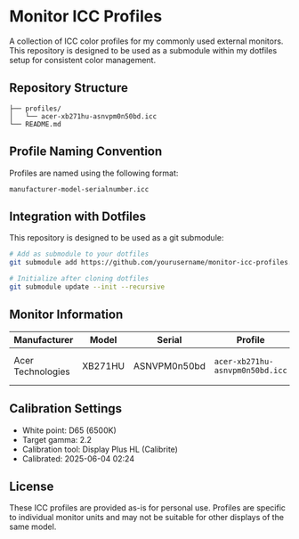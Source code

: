# Monitor ICC Profiles

A collection of ICC color profiles for my commonly used external monitors. This repository is designed to be used as a submodule within my dotfiles setup for consistent color management.

## Repository Structure

```
├── profiles/
│   └── acer-xb271hu-asnvpm0n50bd.icc
└── README.md
```

## Profile Naming Convention

Profiles are named using the following format:
```
manufacturer-model-serialnumber.icc
```

## Integration with Dotfiles

This repository is designed to be used as a git submodule:

```bash
# Add as submodule to your dotfiles
git submodule add https://github.com/yourusername/monitor-icc-profiles.git config/icc-profiles

# Initialize after cloning dotfiles
git submodule update --init --recursive
```

## Monitor Information

| Manufacturer | Model | Serial | Profile | Calibrated |
|--------------|-------|--------|---------|------------|
| Acer Technologies | XB271HU | ASNVPM0n50bd | `acer-xb271hu-asnvpm0n50bd.icc` | 2025-06-04 02:24 |

## Calibration Settings

- White point: D65 (6500K)
- Target gamma: 2.2
- Calibration tool: Display Plus HL (Calibrite)
- Calibrated: 2025-06-04 02:24

## License

These ICC profiles are provided as-is for personal use. Profiles are specific to individual monitor units and may not be suitable for other displays of the same model.
